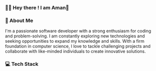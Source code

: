 ### 🙋‍♂️ Hey there ! I am Aman👋


### 💫 About Me
I'm a passionate software developer with a strong enthusiasm for coding and problem-solving. I am constantly exploring new technologies and seeking opportunities to expand my knowledge and skills. With a firm foundation in computer science, I love to tackle challenging projects and collaborate with like-minded individuals to create innovative solutions.

### 💻 Tech Stack


<!--
**AmanPurohit2002/AmanPurohit2002** is a ✨ _special_ ✨ repository because its `README.md` (this file) appears on your GitHub profile.

Here are some ideas to get you started:

- 🔭 I’m currently working on ...
- 🌱 I’m currently learning ...
- 👯 I’m looking to collaborate on ...
- 🤔 I’m looking for help with ...
- 💬 Ask me about ...
- 📫 How to reach me: ...
- 😄 Pronouns: ...
- ⚡ Fun fact: ...
--> 

